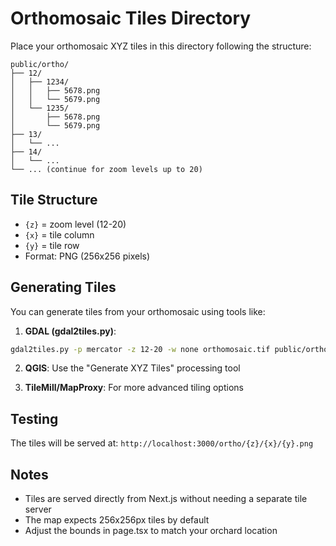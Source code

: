 # Orthomosaic Tiles Directory

Place your orthomosaic XYZ tiles in this directory following the structure:

```
public/ortho/
├── 12/
│   ├── 1234/
│   │   ├── 5678.png
│   │   └── 5679.png
│   └── 1235/
│       ├── 5678.png
│       └── 5679.png
├── 13/
│   └── ...
├── 14/
│   └── ...
└── ... (continue for zoom levels up to 20)
```

## Tile Structure
- `{z}` = zoom level (12-20)
- `{x}` = tile column
- `{y}` = tile row
- Format: PNG (256x256 pixels)

## Generating Tiles

You can generate tiles from your orthomosaic using tools like:

1. **GDAL (gdal2tiles.py)**:
```bash
gdal2tiles.py -p mercator -z 12-20 -w none orthomosaic.tif public/ortho/
```

2. **QGIS**: Use the "Generate XYZ Tiles" processing tool

3. **TileMill/MapProxy**: For more advanced tiling options

## Testing
The tiles will be served at: `http://localhost:3000/ortho/{z}/{x}/{y}.png`

## Notes
- Tiles are served directly from Next.js without needing a separate tile server
- The map expects 256x256px tiles by default
- Adjust the bounds in page.tsx to match your orchard location